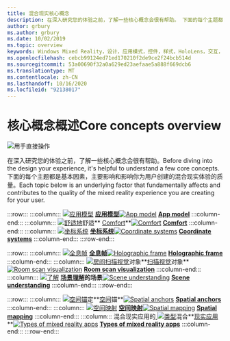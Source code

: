 ```yaml
---
title: 混合现实核心概念
description: 在深入研究您的体验之前，了解一些核心概念会很有帮助。 下面的每个主题都是基本因素，主要影响和影响你为用户创建的混合现实体验的质量。
author: grbury
ms.author: grbury
ms.date: 10/02/2019
ms.topic: overview
keywords: Windows Mixed Reality，设计，应用模式，控件，样式，HoloLens，交互，UX 元素，行为，构建基块
ms.openlocfilehash: cebcb99124ed71ed170210f2de9ce2f24bcb514d
ms.sourcegitcommit: 53a00690f32a0a629ed23aefaae5a888f669dcb6
ms.translationtype: MT
ms.contentlocale: zh-CN
ms.lasthandoff: 10/16/2020
ms.locfileid: "92138017"
---
```

# <a name="core-concepts-overview"></a><span data-ttu-id="a318c-105">核心概念概述</span><span class="sxs-lookup"><span data-stu-id="a318c-105">Core concepts overview</span></span>

![用手直接操作](images/05_CoreConcepts.png)


<span data-ttu-id="a318c-107">在深入研究您的体验之前，了解一些核心概念会很有帮助。</span><span class="sxs-lookup"><span data-stu-id="a318c-107">Before diving into the design your experience, it's helpful to understand a few core concepts.</span></span> <span data-ttu-id="a318c-108">下面的每个主题都是基本因素，主要影响和影响你为用户创建的混合现实体验的质量。</span><span class="sxs-lookup"><span data-stu-id="a318c-108">Each topic below is an underlying factor that fundamentally affects and contributes to the quality of the mixed reality experience you are creating for your user.</span></span> 

:::row:::
    :::column:::
        <span data-ttu-id="a318c-109">[ ![ 应用模型](images/teleportation-640px.png)](app-model.md) **[应用模型](app-model.md)**</span><span class="sxs-lookup"><span data-stu-id="a318c-109">[![App model](images/teleportation-640px.png)](app-model.md) **[App model](app-model.md)**</span></span>
    :::column-end:::
    :::column:::
       <span data-ttu-id="a318c-110">[ ![ 舒适地](images/comfort-chart.PNG)](comfort.md)舒适\*\* [Comfort](comfort.md)\*\*</span><span class="sxs-lookup"><span data-stu-id="a318c-110">[![Comfort](images/comfort-chart.PNG)](comfort.md) **[Comfort](comfort.md)**</span></span>
    :::column-end:::
    :::column:::
        <span data-ttu-id="a318c-111">[ ![ 坐标系统](images/coordinate-systems.PNG)](coordinate-systems.md) **[坐标系统](coordinate-systems.md)**</span><span class="sxs-lookup"><span data-stu-id="a318c-111">[![Coordinate systems](images/coordinate-systems.PNG)](coordinate-systems.md) **[Coordinate systems](coordinate-systems.md)**</span></span>
    :::column-end:::
:::row-end:::

:::row:::
    :::column:::
        <span data-ttu-id="a318c-112">[ ![ 全息帧](images/destinationmars-750px.png)](holographic-frame.md) **[全息帧](holographic-frame.md)**</span><span class="sxs-lookup"><span data-stu-id="a318c-112">[![Holographic frame](images/destinationmars-750px.png)](holographic-frame.md) **[Holographic frame](holographic-frame.md)**</span></span>
    :::column-end:::
    :::column:::
        <span data-ttu-id="a318c-113">[ ![ 房间扫描视觉](images/sr-mixedworld-140429-8pm-00068-1000px.png)](room-scan-visualization.md)对象**[扫描视觉](room-scan-visualization.md)对象**</span><span class="sxs-lookup"><span data-stu-id="a318c-113">[![Room scan visualization](images/sr-mixedworld-140429-8pm-00068-1000px.png)](room-scan-visualization.md) **[Room scan visualization](room-scan-visualization.md)**</span></span>
    :::column-end:::
    :::column:::
        <span data-ttu-id="a318c-114">[ ![ 了解](images/scene-understanding.png)](scene-understanding.md) **[场景理解](scene-understanding.md)的场景**</span><span class="sxs-lookup"><span data-stu-id="a318c-114">[![Scene understanding](images/scene-understanding.png)](scene-understanding.md) **[Scene understanding](scene-understanding.md)**</span></span>
    :::column-end:::
:::row-end:::

:::row:::
    :::column:::
        <span data-ttu-id="a318c-115">[ ![ 空间锚](images/azurespatialanchors.jpg)](spatial-anchors.md)定**[空间](spatial-anchors.md)锚**</span><span class="sxs-lookup"><span data-stu-id="a318c-115">[![Spatial anchors](images/azurespatialanchors.jpg)](spatial-anchors.md) **[Spatial anchors](spatial-anchors.md)**</span></span>
    :::column-end:::
    :::column:::
        <span data-ttu-id="a318c-116">[ ![ 空间映射](images/surfacereconstruction.jpg)](spatial-mapping.md) **[空间映射](spatial-mapping.md)**</span><span class="sxs-lookup"><span data-stu-id="a318c-116">[![Spatial mapping](images/surfacereconstruction.jpg)](spatial-mapping.md) **[Spatial mapping](spatial-mapping.md)**</span></span>
    :::column-end:::
    :::column:::
        <span data-ttu-id="a318c-117">混合现实应用的[ ![ 类型](images/enhancedenvironmentapps-640px.jpg)](types-of-mixed-reality-apps.md)混合**[现实应用](types-of-mixed-reality-apps.md)**</span><span class="sxs-lookup"><span data-stu-id="a318c-117">[![Types of mixed reality apps](images/enhancedenvironmentapps-640px.jpg)](types-of-mixed-reality-apps.md) **[Types of mixed reality apps](types-of-mixed-reality-apps.md)**</span></span>
    :::column-end:::
:::row-end:::


<br>

<br>


